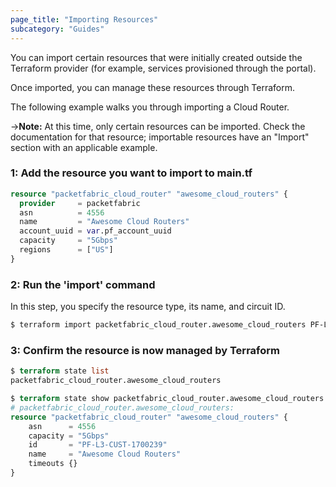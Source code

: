 ```yaml
---
page_title: "Importing Resources"
subcategory: "Guides"
---
```



You can import certain resources that were initially created outside the Terraform provider (for example, services provisioned through the portal).


Once imported, you can manage these resources through Terraform. 


The following example walks you through importing a Cloud Router. 

->**Note:** At this time, only certain resources can be imported. Check the documentation for that resource; importable resources have an "Import" section with an applicable example.


### 1: Add the resource you want to import to main.tf 

```terraform
resource "packetfabric_cloud_router" "awesome_cloud_routers" {
  provider     = packetfabric
  asn          = 4556
  name         = "Awesome Cloud Routers"
  account_uuid = var.pf_account_uuid
  capacity     = "5Gbps"
  regions      = ["US"]
}
```

### 2: Run the 'import' command

In this step, you specify the resource type, its name, and circuit ID. 

```bash
$ terraform import packetfabric_cloud_router.awesome_cloud_routers PF-L3-CUST-1700239 
```


### 3: Confirm the resource is now managed by Terraform

```terraform
$ terraform state list 
packetfabric_cloud_router.awesome_cloud_routers

$ terraform state show packetfabric_cloud_router.awesome_cloud_routers
# packetfabric_cloud_router.awesome_cloud_routers:
resource "packetfabric_cloud_router" "awesome_cloud_routers" {
    asn      = 4556
    capacity = "5Gbps"
    id       = "PF-L3-CUST-1700239"
    name     = "Awesome Cloud Routers"
    timeouts {}
}
```